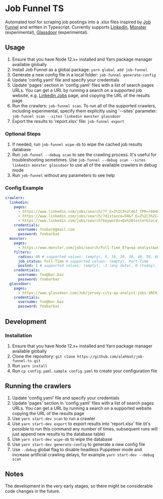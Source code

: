 # Job Funnel TS

Automated tool for scraping job postings into a .xlsx files inspired by [Job Funnel](https://github.com/PaulMcInnis/JobFunnel) and written in Typescript. Currently supports [LinkedIn](https://www.linkedin.com/), [Monster](https://www.monster.com/) (experimental), [Glassdoor](https://www.glassdoor.com/) (experimental).

## Usage

1. Ensure that you have Node 12.x+ installed and Yarn package manager available globally
1. Install Job Funnel as a global package: `yarn global add job-funnel`
1. Generate a new config file in a local folder: `job-funnel generate-config`
1. Update 'config.yaml' file and specify your credentials
1. Update 'pages' section in 'config.yaml' files with a list of search pages URLs. You can get a URL by running a search on a supported job website, e.g. [LinkedIn Jobs](https://www.linkedin.com/jobs/) page, and copying the URL of the results page
1. Run the crawlers: `job-funnel scan`. To run all of the supported crawlers, including experimental, specify them explicitly using '--sites' parameter: `job-funnel scan --sites linkedin monster glassdoor`
1. Export the results to 'report.xlsx' file: `job-funnel export`

### Optional Steps

1. If needed, run `job-funnel wipe-db` to wipe the cached job results database
1. Run `job-funnel --debug scan` to see the crawling process. It's useful for troubleshooting sometimes. Use `job-funnel --debug scan --sites linkedin monster glassdoor` to use all of the available crawlers in debug mode
1. Run `job-funnel` without any parameters to see help

### Config Example

```yaml
crawlers:
  linkedin:
    pages:
      - https://www.linkedin.com/jobs/search/?f_E=2%2C3%2C4&f_TPR=r604800&geoId=90000070&keywords=qa%20analyst&location=New%20York%20City%20Metropolitan%20Area&f_TP=1%2C2&redirect=false&position=1&pageNum=0
      - https://www.linkedin.com/jobs/search/?distance=50&f_E=2%2C3%2C4&f_TPR=r86400&geoId=104047727&keywords=qa%20analyst&location=Jersey%20City%2C%20New%20Jersey%2C%20United%20States&f_TP=1%2C2&redirect=false&position=1&pageNum=0
      - https://www.linkedin.com/jobs/search?keywords=Qa%20tester&location=New%20York%20City%20Metropolitan%20Area&geoId=90000070&trk=public_jobs_jobs-search-bar_search-submit&redirect=false&position=1&pageNum=0
    credentials:
      username: foobar@gmail.com
      password: foobarbaz
  monster:
    pages:
      - https://www.monster.com/jobs/search/Full-Time_8?q=qa-analyst&where=07302&rad=20&tm=3&jobid=220754835
    filters:
      radius: 40 # supported values: (empty), 5, 10, 20, 30, 40, 50, 60, 75, 100, 150, 200
      job_status: Full-Time # supported values: (empty), Part-Time
      posted: 1 # supported values: (empty), -1 (any date), 0 (today), 1 (yesterday), 3 (last 3 days), 7 (last 7 days), 14 (last 14 days), 30 (last 30 days)
    credentials:
      username: foo@bar.baz
      password: foobarbaz
  glassdoor:
    pages:
      - https://www.glassdoor.com/Job/jersey-city-qa-analyst-jobs-SRCH_IL.0,11_IC1126819_KO12,22.htm?jobType=fulltime&fromAge=1&radius=50
    credentials:
      username: foo@bar.baz
      password: foobarbaz
```

## Development

### Installation

1. Ensure that you have Node 12.x+ installed and Yarn package manager available globally
1. Clone the repository: `git clone https://github.com/alehkot/job-funnel-ts.git`
1. Run `yarn install`
1. Run `cp config.yaml.sample config.yaml` to create your configuration file

## Running the crawlers

1. Update 'config.yaml' file and specify your credentials
1. Update 'pages' section in 'config.yaml' files with a list of search pages URLs. You can get a URL by running a search on a supported website copying the URL of the results page
1. Use `yarn start-dev scan` to run a crawler
1. Use `yarn start-dev export` to export results into 'report.xlsx' file
(it's possible to run this command any number of times, subsequent
runs will just append new results to the database table)
1. Use `yarn start-dev wipe-db` to wipe the database
1. Use `yarn start-dev generate-config` to generate a new config file
1. Use `--debug` global flag to disable headless Puppeteer mode and increase artificial crawling delays, for example `yarn start-dev --debug scan`

## Notes

The development in the very early stages, so there might be considerable code changes in the future.
